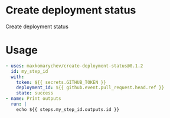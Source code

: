 # Create deployment status

Create deployment status

# Usage


```yaml
- uses: maxkomarychev/create-deployment-status@0.1.2
  id: my_step_id
  with:
    token: ${{ secrets.GITHUB_TOKEN }}
    deployment_id: ${{ github.event.pull_request.head.ref }}
    state: success
- name: Print outputs
  run: |
    echo ${{ steps.my_step_id.outputs.id }}
```
